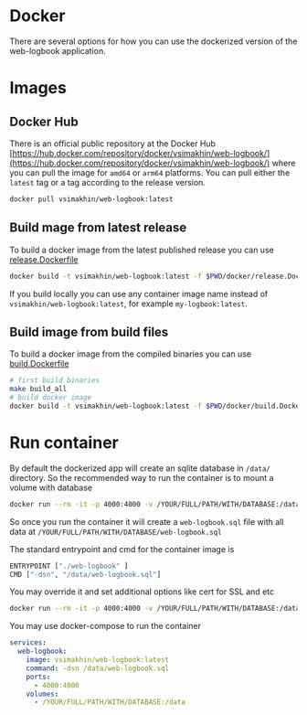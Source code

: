 # Docker

There are several options for how you can use the dockerized version of the web-logbook application.

# Images

## Docker Hub

There is an official public repository at the Docker Hub [https://hub.docker.com/repository/docker/vsimakhin/web-logbook/](https://hub.docker.com/repository/docker/vsimakhin/web-logbook/) where you can pull the image for `amd64` or `arm64` platforms. You can pull either the `latest` tag or a tag according to the release version.

```bash
docker pull vsimakhin/web-logbook:latest
```

## Build mage from latest release

To build a docker image from the latest published release you can use [release.Dockerfile](./release.Dockerfile)

```bash
docker build -t vsimakhin/web-logbook:latest -f $PWD/docker/release.Dockerfile .
```

If you build locally you can use any container image name instead of `vsimakhin/web-logbook:latest`, for example `my-logbook:latest`.

## Build image from build files

To build a docker image from the compiled binaries you can use [build.Dockerfile](./build.Dockerfile)

```bash
# first build binaries
make build_all
# build docker image
docker build -t vsimakhin/web-logbook:latest -f $PWD/docker/build.Dockerfile .
```

# Run container

By default the dockerized app will create an sqlite database in `/data/` directory. So the recommended way to run the container is to mount a volume with database

```bash
docker run --rm -it -p 4000:4000 -v /YOUR/FULL/PATH/WITH/DATABASE:/data vsimakhin/web-logbook:latest
```
So once you run the container it will create a `web-logbook.sql` file with all data at `/YOUR/FULL/PATH/WITH/DATABASE/web-logbook.sql`

The standard entrypoint and cmd for the container image is 
```bash
ENTRYPOINT ["./web-logbook" ]
CMD ["-dsn", "/data/web-logbook.sql"]
```

You may override it and set additional options like cert for SSL and etc

```bash
docker run --rm -it -p 4000:4000 -v /YOUR/FULL/PATH/WITH/DATABASE:/data -v /PATH/TO/CERTS:/certs vsimakhin/web-logbook:latest -dsn /data/web-logbook.sql -cert /certs/my-certificate.pem -env dev
```

You may use docker-compose to run the container
```yaml
services:
  web-logbook:
    image: vsimakhin/web-logbook:latest
    command: -dsn /data/web-logbook.sql
    ports:
      - 4000:4000
    volumes:
      - /YOUR/FULL/PATH/WITH/DATABASE:/data
```
